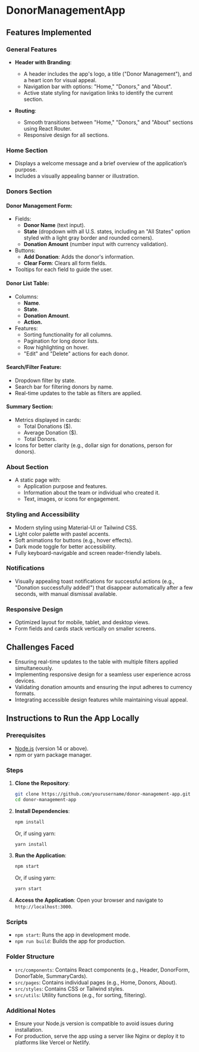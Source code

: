 # DonorManagementApp

## Features Implemented

### General Features

- **Header with Branding**:

  - A header includes the app's logo, a title ("Donor Management"), and a heart icon for visual appeal.
  - Navigation bar with options: "Home," "Donors," and "About".
  - Active state styling for navigation links to identify the current section.

- **Routing**:

  - Smooth transitions between "Home," "Donors," and "About" sections using React Router.
  - Responsive design for all sections.

### Home Section

- Displays a welcome message and a brief overview of the application’s purpose.
- Includes a visually appealing banner or illustration.

### Donors Section

#### Donor Management Form:

- Fields:
  - **Donor Name** (text input).
  - **State** (dropdown with all U.S. states, including an "All States" option styled with a light gray border and rounded corners).
  - **Donation Amount** (number input with currency validation).
- Buttons:
  - **Add Donation**: Adds the donor's information.
  - **Clear Form**: Clears all form fields.
- Tooltips for each field to guide the user.

#### Donor List Table:

- Columns:
  - **Name**.
  - **State**.
  - **Donation Amount**.
  - **Action.**
- Features:
  - Sorting functionality for all columns.
  - Pagination for long donor lists.
  - Row highlighting on hover.
  - "Edit" and "Delete" actions for each donor.

#### Search/Filter Feature:

- Dropdown filter by state.
- Search bar for filtering donors by name.
- Real-time updates to the table as filters are applied.

#### Summary Section:

- Metrics displayed in cards:
  - Total Donations (\$).
  - Average Donation (\$).
  - Total Donors.
- Icons for better clarity (e.g., dollar sign for donations, person for donors).

### About Section

- A static page with:
  - Application purpose and features.
  - Information about the team or individual who created it.
  - Text, images, or icons for engagement.

### Styling and Accessibility

- Modern styling using Material-UI or Tailwind CSS.
- Light color palette with pastel accents.
- Soft animations for buttons (e.g., hover effects).
- Dark mode toggle for better accessibility.
- Fully keyboard-navigable and screen reader-friendly labels.

### Notifications

- Visually appealing toast notifications for successful actions (e.g., "Donation successfully added!") that disappear automatically after a few seconds, with manual dismissal available.

### Responsive Design

- Optimized layout for mobile, tablet, and desktop views.
- Form fields and cards stack vertically on smaller screens.

## Challenges Faced

- Ensuring real-time updates to the table with multiple filters applied simultaneously.
- Implementing responsive design for a seamless user experience across devices.
- Validating donation amounts and ensuring the input adheres to currency formats.
- Integrating accessible design features while maintaining visual appeal.

## Instructions to Run the App Locally

### Prerequisites

- [Node.js](https://nodejs.org/) (version 14 or above).
- npm or yarn package manager.

### Steps

1. **Clone the Repository**:

   ```bash
   git clone https://github.com/yourusername/donor-management-app.git
   cd donor-management-app
   ```

2. **Install Dependencies**:

   ```bash
   npm install
   ```

   Or, if using yarn:

   ```bash
   yarn install
   ```

3. **Run the Application**:

   ```bash
   npm start
   ```

   Or, if using yarn:

   ```bash
   yarn start
   ```

4. **Access the Application**: Open your browser and navigate to `http://localhost:3000`.

### Scripts

- `npm start`: Runs the app in development mode.
- `npm run build`: Builds the app for production.

### Folder Structure

- `src/components`: Contains React components (e.g., Header, DonorForm, DonorTable, SummaryCards).
- `src/pages`: Contains individual pages (e.g., Home, Donors, About).
- `src/styles`: Contains CSS or Tailwind styles.
- `src/utils`: Utility functions (e.g., for sorting, filtering).

### Additional Notes

- Ensure your Node.js version is compatible to avoid issues during installation.
- For production, serve the app using a server like Nginx or deploy it to platforms like Vercel or Netlify.

